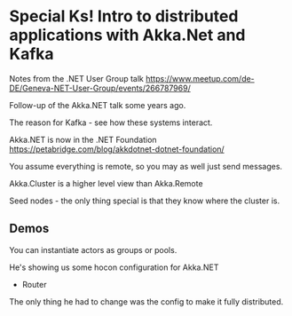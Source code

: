 # Special Ks! Intro to distributed applications with Akka.Net and Kafka
Notes from the .NET User Group talk https://www.meetup.com/de-DE/Geneva-NET-User-Group/events/266787969/

Follow-up of the Akka.NET talk some years ago.

The reason for Kafka - see how these systems interact.

Akka.NET is now in the .NET Foundation https://petabridge.com/blog/akkdotnet-dotnet-foundation/

You assume everything is remote, so you may as well just send messages.

Akka.Cluster is a higher level view than Akka.Remote

Seed nodes - the only thing special is that they know where the cluster is.

## Demos
You can instantiate actors as groups or pools.

He's showing us some hocon configuration for Akka.NET

 - Router


The only thing he had to change was the config to make it fully distributed.


